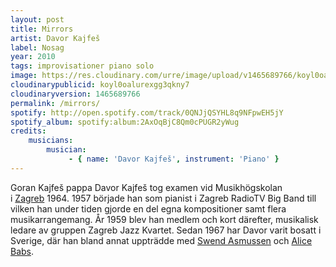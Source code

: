 ```yaml
---
layout: post
title: Mirrors
artist: Davor Kajfeš
label: Nosag
year: 2010
tags: improvisationer piano solo
image: https://res.cloudinary.com/urre/image/upload/v1465689766/koyl0oalurexgg3qkny7.jpg
cloudinarypublicid: koyl0oalurexgg3qkny7
cloudinaryversion: 1465689766
permalink: /mirrors/
spotify: http://open.spotify.com/track/0QNJjQSYHL8q9NFpwEH5jY
spotify_album: spotify:album:2AxOqBjC8Qm0cPUGR2yWug
credits:
    musicians:
        musician:
             - { name: 'Davor Kajfeš', instrument: 'Piano' }
---
```


Goran Kajfeš pappa Davor Kajfeš tog examen vid Musikhögskolan i <a title="Zagreb" href="http://sv.wikipedia.org/wiki/Zagreb">Zagreb</a> 1964. 1957 började han som pianist i Zagreb RadioTV Big Band till vilken han under tiden gjorde en del egna kompositioner samt flera musikarrangemang. År 1959 blev han medlem och kort därefter, musikalisk ledare av gruppen Zagreb Jazz Kvartet. Sedan 1967 har Davor varit bosatt i Sverige, där han bland annat uppträdde med <a title="Swend Asmussen" href="http://sv.wikipedia.org/wiki/Swend_Asmussen">Swend Asmussen</a> och <a title="Alice Babs" href="http://sv.wikipedia.org/wiki/Alice_Babs">Alice Babs</a>.